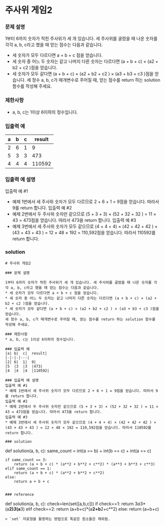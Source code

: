 # 주사위 게임2

### 문제 설명

1부터 6까지 숫자가 적힌 주사위가 세 개 있습니다. 세 주사위를 굴렸을 때 나온 숫자를 각각 a, b, c라고 했을 때 얻는 점수는 다음과 같습니다.
* 세 숫자가 모두 다르다면 a + b + c 점을 얻습니다.
* 세 숫자 중 어느 두 숫자는 같고 나머지 다른 숫자는 다르다면 (a + b + c) × (a2 + b2 + c2 )점을 얻습니다.
* 세 숫자가 모두 같다면 (a + b + c) × (a2 + b2 + c2 ) × (a3 + b3 + c3 )점을 얻습니다.
세 정수 a, b, c가 매개변수로 주어질 때, 얻는 점수를 return 하는 solution 함수를 작성해 주세요.

### 제한사항
* a, b, c는 1이상 6이하의 정수입니다.

### 입출력 예
|a|	b|	c|	result|
|-|-|-|---|
|2|	6|	1|	9|
|5	|3	|3	|473|
|4	|4	|4	|110592|

### 입출력 예 설명
입출력 예 #1
* 예제 1번에서 세 주사위 숫자가 모두 다르므로 2 + 6 + 1 = 9점을 얻습니다. 따라서 9를 return 합니다.
입출력 예 #2
* 예제 2번에서 두 주사위 숫자만 같으므로 (5 + 3 + 3) × (52 + 32 + 32 ) = 11 × 43 = 473점을 얻습니다. 따라서 473을 return 합니다.
입출력 예 #3
* 예제 3번에서 세 주사위 숫자가 모두 같으므로 (4 + 4 + 4) × (42 + 42 + 42 ) × (43 + 43 + 43 ) = 12 × 48 × 192 = 110,592점을 얻습니다. 따라서 110592를 return 합니다.

### solution
```
# 주사위 게임2

### 문제 설명

1부터 6까지 숫자가 적힌 주사위가 세 개 있습니다. 세 주사위를 굴렸을 때 나온 숫자를 각각 a, b, c라고 했을 때 얻는 점수는 다음과 같습니다.
* 세 숫자가 모두 다르다면 a + b + c 점을 얻습니다.
* 세 숫자 중 어느 두 숫자는 같고 나머지 다른 숫자는 다르다면 (a + b + c) × (a2 + b2 + c2 )점을 얻습니다.
* 세 숫자가 모두 같다면 (a + b + c) × (a2 + b2 + c2 ) × (a3 + b3 + c3 )점을 얻습니다.
세 정수 a, b, c가 매개변수로 주어질 때, 얻는 점수를 return 하는 solution 함수를 작성해 주세요.

### 제한사항
* a, b, c는 1이상 6이하의 정수입니다.

### 입출력 예
|a|	b|	c|	result|
|-|-|-|---|
|2|	6|	1|	9|
|5	|3	|3	|473|
|4	|4	|4	|110592|

### 입출력 예 설명
입출력 예 #1
* 예제 1번에서 세 주사위 숫자가 모두 다르므로 2 + 6 + 1 = 9점을 얻습니다. 따라서 9를 return 합니다.
입출력 예 #2
* 예제 2번에서 두 주사위 숫자만 같으므로 (5 + 3 + 3) × (52 + 32 + 32 ) = 11 × 43 = 473점을 얻습니다. 따라서 473을 return 합니다.
입출력 예 #3
* 예제 3번에서 세 주사위 숫자가 모두 같으므로 (4 + 4 + 4) × (42 + 42 + 42 ) × (43 + 43 + 43 ) = 12 × 48 × 192 = 110,592점을 얻습니다. 따라서 110592를 return 합니다.

### solution
```
def solution(a, b, c):
    same_count = int(a == b) + int(b == c) + int(a == c)
    
    if same_count == 3:
        return (a + b + c) * (a**2 + b**2 + c**2) * (a**3 + b**3 + c**3)
    elif same_count == 1:
        return (a + b + c) * (a**2 + b**2 + c**2)
    else:
        return a + b + c
```

### reference
```
def solution(a, b, c):
    check=len(set([a,b,c]))
    if check==1:
        return 3*a*3*(a**2)*3*(a**3)
    elif check==2:
        return (a+b+c)*(a**2+b**2+c**2)
    else:
        return (a+b+c)
```
> `set` 자료형을 활용하는 방법으로 똑같은 원소들은 제외됨. 





